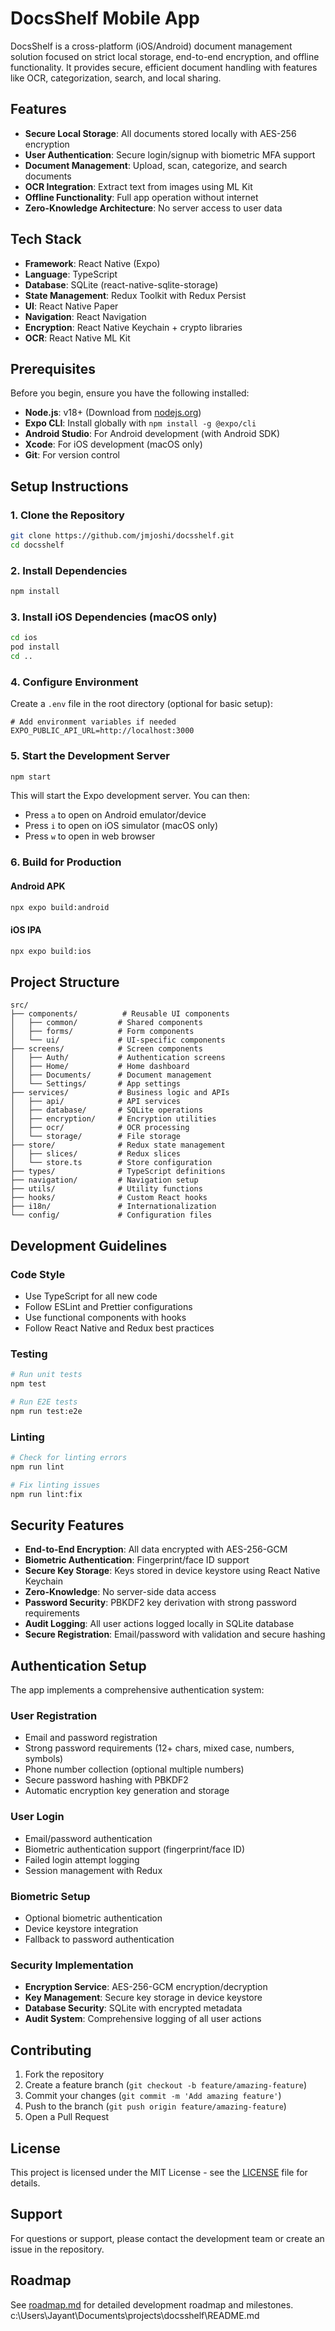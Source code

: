# DocsShelf Mobile App

DocsShelf is a cross-platform (iOS/Android) document management solution focused on strict local storage, end-to-end encryption, and offline functionality. It provides secure, efficient document handling with features like OCR, categorization, search, and local sharing.

## Features

- **Secure Local Storage**: All documents stored locally with AES-256 encryption
- **User Authentication**: Secure login/signup with biometric MFA support
- **Document Management**: Upload, scan, categorize, and search documents
- **OCR Integration**: Extract text from images using ML Kit
- **Offline Functionality**: Full app operation without internet
- **Zero-Knowledge Architecture**: No server access to user data

## Tech Stack

- **Framework**: React Native (Expo)
- **Language**: TypeScript
- **Database**: SQLite (react-native-sqlite-storage)
- **State Management**: Redux Toolkit with Redux Persist
- **UI**: React Native Paper
- **Navigation**: React Navigation
- **Encryption**: React Native Keychain + crypto libraries
- **OCR**: React Native ML Kit

## Prerequisites

Before you begin, ensure you have the following installed:

- **Node.js**: v18+ (Download from [nodejs.org](https://nodejs.org/))
- **Expo CLI**: Install globally with `npm install -g @expo/cli`
- **Android Studio**: For Android development (with Android SDK)
- **Xcode**: For iOS development (macOS only)
- **Git**: For version control

## Setup Instructions

### 1. Clone the Repository

```bash
git clone https://github.com/jmjoshi/docsshelf.git
cd docsshelf
```

### 2. Install Dependencies

```bash
npm install
```

### 3. Install iOS Dependencies (macOS only)

```bash
cd ios
pod install
cd ..
```

### 4. Configure Environment

Create a `.env` file in the root directory (optional for basic setup):

```env
# Add environment variables if needed
EXPO_PUBLIC_API_URL=http://localhost:3000
```

### 5. Start the Development Server

```bash
npm start
```

This will start the Expo development server. You can then:

- Press `a` to open on Android emulator/device
- Press `i` to open on iOS simulator (macOS only)
- Press `w` to open in web browser

### 6. Build for Production

#### Android APK

```bash
npx expo build:android
```

#### iOS IPA

```bash
npx expo build:ios
```

## Project Structure

```
src/
├── components/          # Reusable UI components
│   ├── common/         # Shared components
│   ├── forms/          # Form components
│   └── ui/             # UI-specific components
├── screens/            # Screen components
│   ├── Auth/           # Authentication screens
│   ├── Home/           # Home dashboard
│   ├── Documents/      # Document management
│   └── Settings/       # App settings
├── services/           # Business logic and APIs
│   ├── api/            # API services
│   ├── database/       # SQLite operations
│   ├── encryption/     # Encryption utilities
│   ├── ocr/            # OCR processing
│   └── storage/        # File storage
├── store/              # Redux state management
│   ├── slices/         # Redux slices
│   └── store.ts        # Store configuration
├── types/              # TypeScript definitions
├── navigation/         # Navigation setup
├── utils/              # Utility functions
├── hooks/              # Custom React hooks
├── i18n/               # Internationalization
└── config/             # Configuration files
```

## Development Guidelines

### Code Style

- Use TypeScript for all new code
- Follow ESLint and Prettier configurations
- Use functional components with hooks
- Follow React Native and Redux best practices

### Testing

```bash
# Run unit tests
npm test

# Run E2E tests
npm run test:e2e
```

### Linting

```bash
# Check for linting errors
npm run lint

# Fix linting issues
npm run lint:fix
```

## Security Features

- **End-to-End Encryption**: All data encrypted with AES-256-GCM
- **Biometric Authentication**: Fingerprint/face ID support
- **Secure Key Storage**: Keys stored in device keystore using React Native Keychain
- **Zero-Knowledge**: No server-side data access
- **Password Security**: PBKDF2 key derivation with strong password requirements
- **Audit Logging**: All user actions logged locally in SQLite database
- **Secure Registration**: Email/password with validation and secure hashing

## Authentication Setup

The app implements a comprehensive authentication system:

### User Registration
- Email and password registration
- Strong password requirements (12+ chars, mixed case, numbers, symbols)
- Phone number collection (optional multiple numbers)
- Secure password hashing with PBKDF2
- Automatic encryption key generation and storage

### User Login
- Email/password authentication
- Biometric authentication support (fingerprint/face ID)
- Failed login attempt logging
- Session management with Redux

### Biometric Setup
- Optional biometric authentication
- Device keystore integration
- Fallback to password authentication

### Security Implementation
- **Encryption Service**: AES-256-GCM encryption/decryption
- **Key Management**: Secure key storage in device keystore
- **Database Security**: SQLite with encrypted metadata
- **Audit System**: Comprehensive logging of all user actions

## Contributing

1. Fork the repository
2. Create a feature branch (`git checkout -b feature/amazing-feature`)
3. Commit your changes (`git commit -m 'Add amazing feature'`)
4. Push to the branch (`git push origin feature/amazing-feature`)
5. Open a Pull Request

## License

This project is licensed under the MIT License - see the [LICENSE](LICENSE) file for details.

## Support

For questions or support, please contact the development team or create an issue in the repository.

## Roadmap

See [roadmap.md](documents/roadmap.md) for detailed development roadmap and milestones.</content>
<parameter name="filePath">c:\Users\Jayant\Documents\projects\docsshelf\README.md

